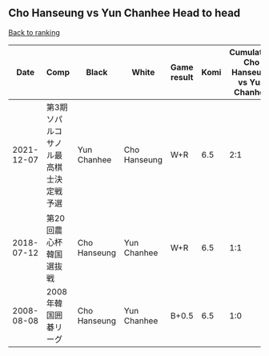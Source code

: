 ## Cho Hanseung vs Yun Chanhee Head to head

[Back to ranking](../../index.md)




| **Date** | **Comp** | **Black** | **White** | **Game result** | **Komi** | **Cumulative Cho Hanseung vs Yun Chanhee** | **Cho Hanseung streak** | **Yun Chanhee streak** | 
| --- | --- | --- | --- | --- | --- | --- | --- | --- |
| 2021-12-07 | 第3期ソパルコサノル最高棋士決定戦予選 | Yun Chanhee | Cho Hanseung | W+R | 6.5 | 2:1 | 1 | 0 | 
| 2018-07-12 | 第20回農心杯韓国選抜戦 | Cho Hanseung | Yun Chanhee | W+R | 6.5 | 1:1 | 0 | 1 | 
| 2008-08-08 | 2008年韓国囲碁リーグ | Cho Hanseung | Yun Chanhee | B+0.5 | 6.5 | 1:0 | 1 | 0 |




